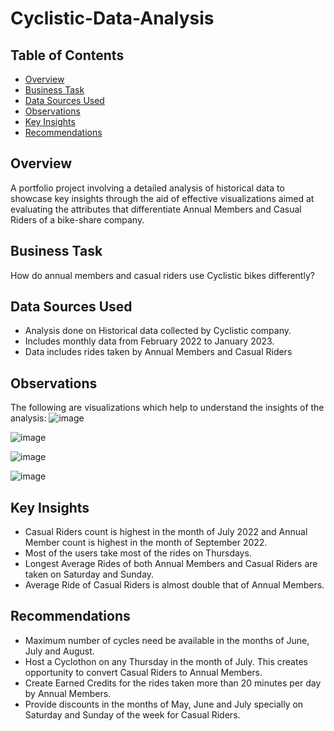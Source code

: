 # Cyclistic-Data-Analysis


## Table of Contents

- [Overview](#Overview)
- [Business Task](#Business-Task)
- [Data Sources Used](#Data-Sources-Used)
- [Observations](#Observations)
- [Key Insights](#Key-Insights)
- [Recommendations](#Recommendations)



## Overview
A portfolio project involving a detailed analysis of historical data to showcase key insights through the aid of effective visualizations aimed at evaluating the attributes that differentiate Annual Members and Casual Riders of a bike-share company.


## Business Task
How do annual members and casual riders use Cyclistic bikes differently?


## Data Sources Used
<html>
  <body>
<ul>
  <li>Analysis done on Historical data collected by Cyclistic company.</li>
  <li>Includes monthly data from February 2022 to January 2023.</li>
  <li>Data includes rides taken by Annual Members and Casual Riders</li>
 </ul>
  </body>
  </html>

  
## Observations
The following are visualizations which help to understand the insights of the analysis:
![image](https://user-images.githubusercontent.com/50827301/227126937-0cd928c8-e3df-47b6-9289-f41d4b3376ea.png)

![image](https://user-images.githubusercontent.com/50827301/227127001-603375e1-8845-4bd4-b0c3-27ece9089cda.png)

![image](https://user-images.githubusercontent.com/50827301/227127033-90f00637-ed93-488b-864c-6865db897915.png)

![image](https://user-images.githubusercontent.com/50827301/227127061-3635156c-3093-426e-99bd-2bb381b935bc.png)


## Key Insights
<html>
  <body>
<ul>
  <li>Casual Riders count is highest in the month of July 2022 and Annual Member count is highest in the month of September 2022.
</li>
  <li>Most of the users take most of the rides on Thursdays.
</li>
  <li>Longest Average Rides of both Annual Members and Casual Riders are taken on Saturday and Sunday.
</li>
  <li>Average Ride of Casual Riders is almost double that of Annual Members.</li>
 </ul>
  </body>
  </html>
  
  
  ## Recommendations
  
<html>
  <body>
<ul>
  <li>Maximum number of cycles need be available in the months of June, July and August.
</li>
  <li>Host a Cyclothon on any Thursday in the month of July. This creates opportunity to convert Casual Riders to Annual Members.
</li>
  <li>Create Earned Credits for the rides taken more than 20 minutes per day by Annual Members.
</li>
  <li>Provide discounts in the months of May, June and July specially on Saturday and Sunday of the week for Casual Riders.</li>
 </ul>
  </body>
  </html>

  




